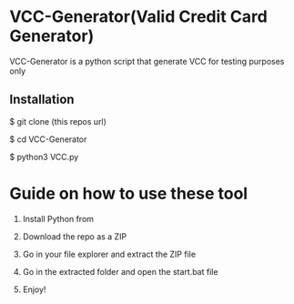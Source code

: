 # VCC-Generator(Valid Credit Card Generator) 
VCC-Generator is a python script that generate VCC for testing purposes only<br>      
  
  
<h2>Installation</h2> 
  
<p>$ git clone (this repos url)</p>  
<p>$ cd VCC-Generator</p>  
<p>$ python3 VCC.py</p>     
    
# Guide on how to use these tool     
  
1. Install Python from 
 
2. Download the repo as a ZIP     
  
3. Go in your file explorer and extract the ZIP file     
      
4. Go in the extracted folder and open the start.bat file   
   
5. Enjoy!